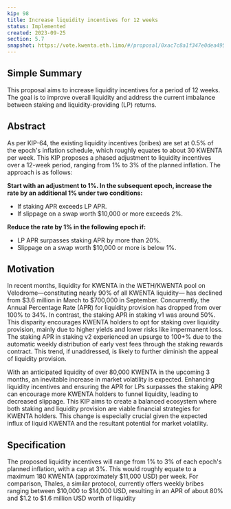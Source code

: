 ```yaml
---
kip: 98
title: Increase liquidity incentives for 12 weeks
status: Implemented
created: 2023-09-25
section: 5.7
snapshot: https://vote.kwenta.eth.limo/#/proposal/0xac7c8a1f347e0dea495cd0d6b2dc112b67c000b00b1c8e66536e1b3cb71fa82c
---
```


## Simple Summary

This proposal aims to increase liquidity incentives for a period of 12 weeks. The goal is to improve overall liquidity and address the current imbalance between staking and liquidity-providing (LP) returns.

## Abstract

As per KIP-64, the existing liquidity incentives (bribes) are set at 0.5% of the epoch's inflation schedule, which roughly equates to about 30 KWENTA per week. This KIP proposes a phased adjustment to liquidity incentives over a 12-week period, ranging from 1% to 3% of the planned inflation. The approach is as follows:

**Start with an adjustment to 1%. In the subsequent epoch, increase the rate by an additional 1% under two conditions:**
- If staking APR exceeds LP APR.
- If slippage on a swap worth $10,000 or more exceeds 2%.
  
**Reduce the rate by 1% in the following epoch if:**
- LP APR surpasses staking APR by more than 20%.
- Slippage on a swap worth $10,000 or more is below 1%.

## Motivation

In recent months, liquidity for KWENTA in the WETH/KWENTA pool on Velodrome—constituting nearly 90% of all KWENTA liquidity— has declined from $3.6 million in March to $700,000 in September. Concurrently, the Annual Percentage Rate (APR) for liquidity provision has dropped from over 100% to 34%. In contrast, the staking APR in staking v1 was around 50%. This disparity encourages KWENTA holders to opt for staking over liquidity provision, mainly due to higher yields and lower risks like impermanent loss.
The staking APR in staking v2 experienced an upsurge to 100+% due to the automatic weekly distribution of early vest fees through the staking rewards contract. This trend, if unaddressed, is likely to further diminish the appeal of liquidity provision.

With an anticipated liquidity of over 80,000 KWENTA in the upcoming 3 months, an inevitable increase in market volatility is expected. Enhancing liquidity incentives and ensuring the APR for LPs surpasses the staking APR can encourage more KWENTA holders to funnel liquidity, leading to decreased slippage.
This KIP aims to create a balanced ecosystem where both staking and liquidity provision are viable financial strategies for KWENTA holders. This change is especially crucial given the expected influx of liquid KWENTA and the resultant potential for market volatility.

## Specification

The proposed liquidity incentives will range from 1% to 3% of each epoch's planned inflation, with a cap at 3%. This would roughly equate to a maximum 180 KWENTA (approximately $11,000 USD) per week. 
For comparison, Thales, a similar protocol, currently offers weekly bribes ranging between $10,000 to $14,000 USD, resulting in an APR of about 80% and $1.2 to $1.6 million USD worth of liquidity
